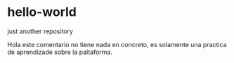 # hello-world
just another repository


Hola este comentario no tiene nada en concreto, es solamente una practica de aprendizade
sobre la paltaforma.
